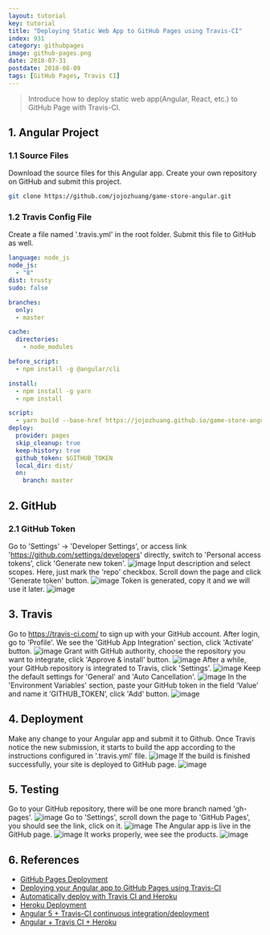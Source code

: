 ```yaml
---
layout: tutorial
key: tutorial
title: "Deploying Static Web App to GitHub Pages using Travis-CI"
index: 931
category: githubpages
image: github-pages.png
date: 2018-07-31
postdate: 2018-08-09
tags: [GitHub Pages, Travis CI]
---
```


> Introduce how to deploy static web app(Angular, React, etc.) to GitHub Page with Travis-CI.

## 1. Angular Project
### 1.1 Source Files
Download the source files for this Angular app. Create your own repository on GitHub and submit this project.
```sh
git clone https://github.com/jojozhuang/game-store-angular.git
```
### 1.2 Travis Config File
Create a file named '.travis.yml' in the root folder. Submit this file to GitHub as well.
```yml
language: node_js
node_js:
  - "8"
dist: trusty
sudo: false

branches:
  only:
  - master

cache:
  directories:
    - node_modules

before_script:
  - npm install -g @angular/cli

install:
  - npm install -g yarn
  - npm install

script:
  - yarn build --base-href https://jojozhuang.github.io/game-store-angular/
deploy:
  provider: pages
  skip_cleanup: true
  keep-history: true
  github_token: $GITHUB_TOKEN
  local_dir: dist/
  on:
    branch: master
```

## 2. GitHub
### 2.1 GitHub Token
Go to 'Settings' -> 'Developer Settings', or access link 'https://github.com/settings/developers' directly, switch to 'Personal access tokens', click 'Generate new token'.
![image](/public/tutorials/931/github_developer_settings.png)
Input description and select scopes. Here, just mark the 'repo' checkbox. Scroll down the page and click 'Generate token' button.
![image](/public/tutorials/931/github_token.png)
Token is generated, copy it and we will use it later.
![image](/public/tutorials/931/github_copy_token.png)  

## 3. Travis
Go to https://travis-ci.com/ to sign up with your GitHub account. After login, go to 'Profile'. We see the 'GitHub App Integration' section, click 'Activate' button.
![image](/public/tutorials/931/travis_integration.png)
Grant with GitHub authority, choose the repository you want to integrate, click 'Approve & install' button.
![image](/public/tutorials/931/travis_select_repository.png)
After a while, your GitHub repository is integrated to Travis, click 'Settings'.
![image](/public/tutorials/931/travis_integrated.png)
Keep the default settings for 'General' and 'Auto Cancellation'.
![image](/public/tutorials/931/travis_settings.png)
In the 'Environment Variables' section, paste your GitHub token in the field ‘Value’ and name it ‘GITHUB_TOKEN’, click 'Add' button.
![image](/public/tutorials/931/travis_environment_variable.png)

## 4. Deployment
Make any change to your Angular app and submit it to Github. Once Travis notice the new submission, it starts to build the app according to the instructions configured in '.travis.yml' file.
![image](/public/tutorials/931/travis_build.png)
If the build is finished successfully, your site is deployed to GitHub page.
![image](/public/tutorials/931/travis_deploy.png)  

## 5. Testing
Go to your GitHub repository, there will be one more branch named 'gh-pages'.
![image](/public/tutorials/931/github_gh_pages.png)
Go to 'Settings', scroll down the page to 'GitHub Pages', you should see the link, click on it.
![image](/public/tutorials/931/github_page_link.png)
The Angular app is live in the GitHub page.
![image](/public/tutorials/931/gamestore_home.png)
It works properly, wee see the products.
![image](/public/tutorials/931/gamestore_list.png)  

## 6. References
* [GitHub Pages Deployment](https://docs.travis-ci.com/user/deployment/pages/)
* [Deploying your Angular app to GitHub Pages using Travis-CI](https://medium.com/angularmedellin/deploying-your-angular-app-to-github-pages-using-travis-ci-baca2e1c30e7)
* [Automatically deploy with Travis CI and Heroku](https://medium.com/@felipeluizsoares/automatically-deploy-with-travis-ci-and-heroku-ddba1361647f)
* [Heroku Deployment](https://docs.travis-ci.com/user/deployment/heroku/)
* [Angular 5 + Travis-CI continuous integration/deployment](https://medium.com/@swanandkeskar/angular-5-travis-ci-continuous-integration-deployment-fe9090f460c5)
* [Angular + Travis CI + Heroku](https://medium.com/@preetham_s/angular-travis-ci-heroku-85038a0bcd73)

